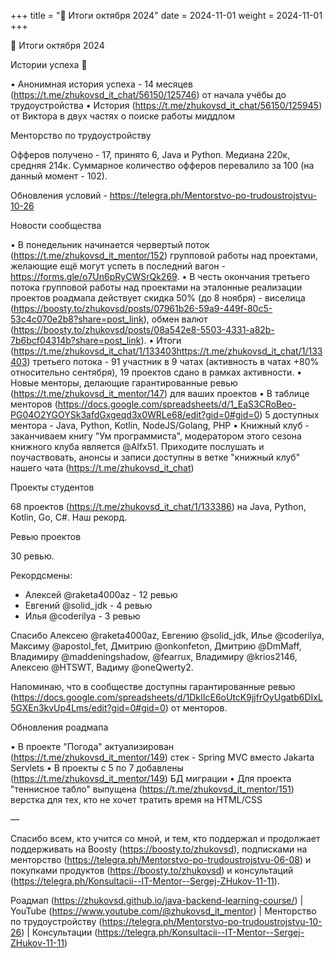 +++
title = "📝 Итоги октября 2024"
date = 2024-11-01
weight = 2024-11-01
+++

📝 Итоги октября 2024

Истории успеха 🎉

• Анонимная история успеха - 14 месяцев (https://t.me/zhukovsd_it_chat/56150/125746) от начала учёбы до трудоустройства
• История (https://t.me/zhukovsd_it_chat/56150/125945) от Виктора в двух частях о поиске работы миддлом

Менторство по трудоустройству

Офферов получено - 17, принято 6, Java и Python. Медиана 220к, средняя 214к. Суммарное количество офферов перевалило за 100 (на данный момент - 102).

Обновления условий - https://telegra.ph/Mentorstvo-po-trudoustrojstvu-10-26

Новости сообщества

• В понедельник начинается червертый поток (https://t.me/zhukovsd_it_mentor/152) групповой работы над проектами, желающие ещё могут успеть в последний вагон - https://forms.gle/o7Un6pRyCWSrQk269.
• В честь окончания третьего потока групповой работы над проектами на эталонные реализации проектов роадмапа действует скидка 50% (до 8 ноября) - виселица (https://boosty.to/zhukovsd/posts/07961b26-59a9-449f-80c5-53c4c070e2b8?share=post_link), обмен валют (https://boosty.to/zhukovsd/posts/08a542e8-5503-4331-a82b-7b6bcf04314b?share=post_link).
• Итоги (https://t.me/zhukovsd_it_chat/1/133403https://t.me/zhukovsd_it_chat/1/133403) третьего потока - 91 участник в 9 чатах (активность в чатах +80% относительно сентября), 19 проектов сдано в рамках активности.
• Новые менторы, делающие гарантированные ревью (https://t.me/zhukovsd_it_mentor/147) для ваших проектов
• В таблице менторов (https://docs.google.com/spreadsheets/d/1_EaS3CRoBeo-PG04O2YGOYSk3afdGxgeqd3x0WRLe68/edit?gid=0#gid=0) 5 доступных ментора - Java, Python, Kotlin, NodeJS/Golang, PHP
• Книжный клуб - заканчиваем книгу "Ум программиста", модератором этого сезона книжного клуба является @Alfx51. Приходите послушать и поучаствовать, анонсы и записи доступны в ветке "книжный клуб" нашего чата (https://t.me/zhukovsd_it_chat)

Проекты студентов

68 проектов (https://t.me/zhukovsd_it_chat/1/133386) на Java, Python, Kotlin, Go, C#. Наш рекорд.

Ревью проектов

30 ревью.

Рекордсмены:
- Алексей @raketa4000az - 12 ревью
- Евгений @solid_jdk - 4 ревью
- Илья @coderilya - 3 ревью

Спасибо Алексею @raketa4000az, Евгению @solid_jdk, Илье @coderilya, Максиму @apostol_fet, Дмитрию @onkonfeton, Дмитрию @DmMaff, Владимиру @maddeningshadow, @fearrux, Владимиру @krios2146, Алексею @HTSWT, Вадиму @oneQwerty2.

Напоминаю, что в сообществе доступны гарантированные ревью (https://docs.google.com/spreadsheets/d/1DkIIcE6oUtcK9jjfrOyUgatb6DIxL5GXEn3kvUp4Lms/edit?gid=0#gid=0) от менторов.

Обновления роадмапа

• В проекте "Погода" актуализирован (https://t.me/zhukovsd_it_mentor/149) стек - Spring MVC вместо Jakarta Servlets
• В проекты с 5 по 7 добавлены (https://t.me/zhukovsd_it_mentor/149) БД миграции
• Для проекта "теннисное табло" выпущена (https://t.me/zhukovsd_it_mentor/151) верстка для тех, кто не хочет тратить время на HTML/CSS

—

Спасибо всем, кто учится со мной, и тем, кто поддержал и продолжает поддерживать на Boosty (https://boosty.to/zhukovsd), подписками на менторство (https://telegra.ph/Mentorstvo-po-trudoustrojstvu-06-08) и покупками продуктов (https://boosty.to/zhukovsd) и консультаций (https://telegra.ph/Konsultacii--IT-Mentor--Sergej-ZHukov-11-11).

Роадмап (https://zhukovsd.github.io/java-backend-learning-course/) | YouTube (https://www.youtube.com/@zhukovsd_it_mentor) | Менторство по трудоустройству (https://telegra.ph/Mentorstvo-po-trudoustrojstvu-10-26)  | Консультации (https://telegra.ph/Konsultacii--IT-Mentor--Sergej-ZHukov-11-11)
